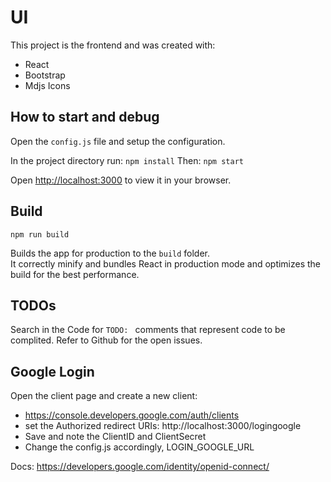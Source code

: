# UI

This project is the frontend and was created with:
* React
* Bootstrap
* Mdjs Icons

## How to start and debug

Open the `config.js` file and setup the configuration.

In the project directory run:
`npm install`
Then: `npm start`

Open [http://localhost:3000](http://localhost:3000) to view it in your browser.

## Build

`npm run build`

Builds the app for production to the `build` folder.\
It correctly minify and bundles React in production mode and optimizes the build for the best performance.

## TODOs

Search in the Code for `TODO: ` comments that represent code to be complited.
Refer to Github for the open issues.

## Google Login

Open the client page and create a new client:
* https://console.developers.google.com/auth/clients
* set the Authorized redirect URIs: http://localhost:3000/logingoogle
* Save and note the ClientID and ClientSecret
* Change the config.js accordingly, LOGIN_GOOGLE_URL

Docs: https://developers.google.com/identity/openid-connect/
